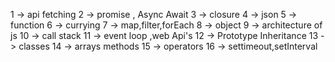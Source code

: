 1 -> api fetching
2 -> promise , Async Await
3 -> closure
4 -> json
5 -> function 
6 -> currying
7 -> map,filter,forEach
8 -> object
9 -> architecture of js
10 -> call stack
11 -> event loop ,web Api's
12 -> Prototype Inheritance
13 -> classes
14 -> arrays methods
15 -> operators
16 -> settimeout,setInterval